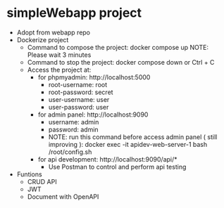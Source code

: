 # simpleWebapp project 

* Adopt from webapp repo
* Dockerize project
    - Command to compose the project: docker compose up
    NOTE: Please wait 3 minutes
    - Command to stop the project: docker compose down or Ctrl + C
    - Access the project at: 
        + for phpmyadmin: http://localhost:5000
            - root-username: root
            - root-password: secret
            - user-username: user
            - user-password: user
        + for admin panel: http://localhost:9090
            - username: admin
            - password: admin
            - NOTE: run this command before access admin panel ( still improving ): docker exec -it apidev-web-server-1 bash /root/config.sh
        + for api development: http://localhost:9090/api/*
            - Use Postman to control and perform api testing
* Funtions 
    - CRUD API
    - JWT
    - Document with OpenAPI
